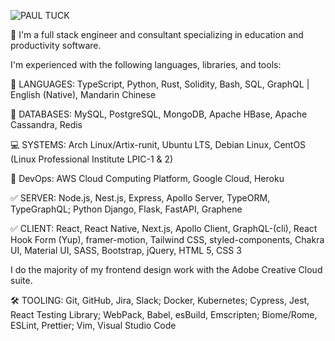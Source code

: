 ![PAUL TUCK](https://i.ibb.co/4KyYZ0B/pt-inverted.png)

🚀 I'm a full stack engineer and consultant specializing in education and productivity software.

I'm experienced with the following languages, libraries, and tools:

💬 LANGUAGES: TypeScript, Python, Rust, Solidity, Bash, SQL, GraphQL | English (Native), Mandarin Chinese

📖 DATABASES: MySQL, PostgreSQL, MongoDB, Apache HBase, Apache Cassandra, Redis

💻 SYSTEMS: Arch Linux/Artix-runit, Ubuntu LTS, Debian Linux, CentOS (Linux Professional Institute LPIC-1 & 2)

🚀 DevOps: AWS Cloud Computing Platform, Google Cloud, Heroku

✅ SERVER: Node.js, Nest.js, Express, Apollo Server, TypeORM, TypeGraphQL; Python Django, Flask, FastAPI, Graphene

✅ CLIENT: React, React Native, Next.js, Apollo Client, GraphQL-(cli), React Hook Form (Yup), framer-motion, Tailwind CSS, styled-components, Chakra UI, Material UI, SASS, Bootstrap, jQuery, HTML 5, CSS 3

I do the majority of my frontend design work with the Adobe Creative Cloud suite.

🛠️ TOOLING: Git, GitHub, Jira, Slack; Docker, Kubernetes; Cypress, Jest, React Testing Library; WebPack, Babel, esBuild, Emscripten; Biome/Rome, ESLint, Prettier; Vim, Visual Studio Code

<!--
**pau1tuck/pau1tuck** is a ✨ _special_ ✨ repository because its `README.md` (this file) appears on your GitHub profile.

Here are some ideas to get you started:

- 🔭 I’m currently working on ...
- 🌱 I’m currently learning ...
- 👯 I’m looking to collaborate on ...
- 🤔 I’m looking for help with ...
- 💬 Ask me about ...
- 📫 How to reach me: ...
- 😄 Pronouns: ...
- ⚡ Fun fact: ...
-->
